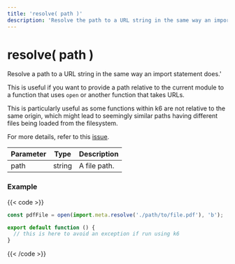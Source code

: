 ```yaml
---
title: 'resolve( path )'
description: 'Resolve the path to a URL string in the same way an import statement does.'
---
```


# resolve( path )

Resolve a path to a URL string in the same way an import statement does.'

This is useful if you want to provide a path relative to the current module to a function that uses `open` or another function that takes URLs.

This is particularly useful as some functions within k6 are not relative to the same origin, which might lead to seemingly similar paths having different files being loaded from the filesystem.

For more details, refer to this [issue](https://github.com/grafana/k6/issues/3857).

| Parameter | Type   | Description  |
| --------- | ------ | ------------ |
| path      | string | A file path. |

### Example

{{< code >}}

```javascript
const pdfFile = open(import.meta.resolve('./path/to/file.pdf'), 'b');

export default function () {
  // this is here to avoid an exception if run using k6
}
```

{{< /code >}}
